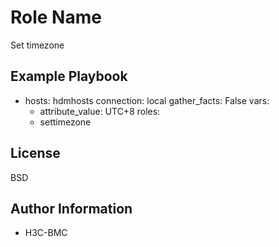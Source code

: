 Role Name
=========
Set timezone

Example Playbook
----------------
- hosts: hdmhosts
  connection: local
  gather_facts: False
  vars:
    - attribute_value: UTC+8
  roles:
    - settimezone

License
-------

BSD

Author Information
------------------

- H3C-BMC

